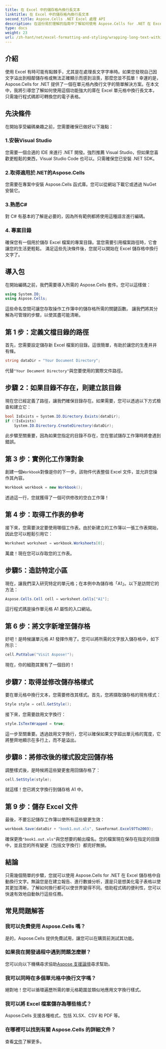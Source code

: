 ```yaml
---
title: 在 Excel 中的儲存格內換行長文本
linktitle: 在 Excel 中的儲存格內換行長文本
second_title: Aspose.Cells .NET Excel 處理 API
description: 在這份易於理解的指南中了解如何使用 Aspose.Cells for .NET 在 Excel 儲存格中換行長文字。輕鬆轉換您的電子表格。
type: docs
weight: 23
url: /zh-hant/net/excel-formatting-and-styling/wrapping-long-text-within-cells/
---
```

## 介紹
使用 Excel 有時可能有點棘手，尤其是在處理長文字字串時。如果您發現自己因文字溢出到相鄰儲存格或無法正確顯示而感到沮喪，那麼您並不孤單！幸運的是，Aspose.Cells for .NET 提供了一個在單元格內換行文字的簡單解決方案。在本文中，我將引導您了解如何使用這個功能強大的庫在 Excel 單元格中換行長文本，只需幾行程式碼即可轉換您的電子表格。 
## 先決條件
在開始享受編碼樂趣之前，您需要確保已做好以下幾點：
### 1.安裝Visual Studio
您需要一個合適的 IDE 來進行 .NET 開發。強烈推薦 Visual Studio，但如果您喜歡更輕鬆的東西，Visual Studio Code 也可以。只需確保您已安裝 .NET SDK。
### 2.取得適用於.NET的Aspose.Cells
您需要在專案中安裝 Aspose.Cells 函式庫。您可以從網站下載它或透過 NuGet 安裝它。
### 3.熟悉C#
對 C# 有基本的了解是必要的，因為所有範例都將使用這種語言進行編碼。
### 4. 專案目錄
確保您有一個用於儲存 Excel 檔案的專案目錄。當您需要引用檔案路徑時，它會讓您的生活更輕鬆。
滿足這些先決條件後，您就可以開始在 Excel 儲存格中換行文字了。
## 導入包
在開始編碼之前，我們需要導入所需的 Aspose.Cells 套件。您可以這樣做：
```csharp
using System.IO;
using Aspose.Cells;
```
這些命名空間可讓您存取操作工作簿中的儲存格所需的關鍵函數。
讓我們將其分解為可管理的步驟，以使其盡可能清晰。
## 第 1 步：定義文檔目錄的路徑
首先，您需要設定儲存新 Excel 檔案的目錄。這很簡單，有助於讓您的生產井井有條。
```csharp
string dataDir = "Your Document Directory";
```
代替`"Your Document Directory"`與您要使用的實際文件路徑。
## 步驟 2：如果目錄不存在，則建立該目錄
現在您已經定義了路徑，讓我們確保目錄存在。如果需要，您可以透過以下方式檢查和建立它：
```csharp
bool IsExists = System.IO.Directory.Exists(dataDir);
if (!IsExists)
    System.IO.Directory.CreateDirectory(dataDir);
```
此步驟至關重要，因為如果您指定的目錄不存在，您在嘗試儲存工作簿時將會遇到錯誤。
## 第 3 步：實例化工作簿對象
創建一個`Workbook`對像是你的下一步。該物件代表整個 Excel 文件，並允許您操作其內容。
```csharp
Workbook workbook = new Workbook();
```
透過這一行，您就獲得了一個可供修改的空白工作簿！
## 第 4 步：取得工作表的參考
接下來，您需要決定要使用哪個工作表。由於新建立的工作簿以一張工作表開始，因此您可以輕鬆引用它：
```csharp
Worksheet worksheet = workbook.Worksheets[0];
```
萬歲！現在您可以存取您的工作表。
## 步驟5：造訪特定小區
現在，讓我們深入研究特定的單元格；在本例中為儲存格「A1」。以下是訪問它的方法：
```csharp
Aspose.Cells.Cell cell = worksheet.Cells["A1"];
```
這行程式碼是操作單元格 A1 屬性的入口網站。
## 第 6 步：將文字新增至儲存格
好吧！是時候讓單元格 A1 發揮作用了。您可以將所需的文字放入儲存格中，如下所示：
```csharp
cell.PutValue("Visit Aspose!");
```
現在，你的細胞其實有了一個目的！
## 步驟7：取得並修改儲存格樣式
要在單元格中換行文本，您需要修改其樣式。首先，您將擷取儲存格的現有樣式：
```csharp
Style style = cell.GetStyle();
```
接下來，您需要啟用文字換行：
```csharp
style.IsTextWrapped = true;
```
這一步至關重要。透過啟用文字換行，您可以確保如果文字超出單元格的寬度，它將整齊地顯示在多行上，而不是溢出。
## 步驟8：將修改後的樣式設定回儲存格
調整樣式後，是時候將這些變更套用回儲存格了：
```csharp
cell.SetStyle(style);
```
就這樣！您已將文字換行到儲存格 A1 中。
## 第 9 步：儲存 Excel 文件
最後，不要忘記儲存工作簿以使所有這些變更生效：
```csharp
workbook.Save(dataDir + "book1.out.xls", SaveFormat.Excel97To2003);
```
確保更換`"book1.out.xls"`與您想要的輸出檔名。您的檔案現在保存在指定的目錄中，並且您的所有變更（包括文字換行）都完好無損。
## 結論
只需幾個簡單的步驟，您就可以使用 Aspose.Cells for .NET 在 Excel 儲存格中自動換行文字。無論您是在建立報告、進行數據分析，還是只是想美化電子表格以使其更加清晰，了解如何換行都可以使世界變得不同。借助程式碼的便利性，您可以快速有效地自動執行這些任務。
## 常見問題解答
### 我可以免費使用 Aspose.Cells 嗎？  
是的，Aspose.Cells 提供免費試用，讓您可以在購買前測試其功能。
### 如果我在開發過程中遇到問題怎麼辦？  
您可以向以下機構尋求協助[Aspose 支援論壇](https://forum.aspose.com/c/cells/9)尋求幫助。
### 我可以同時在多個單元格中換行文字嗎？  
絕對地！您可以循環遍歷所需的單元格範圍並類似地應用文字換行樣式。
### 我可以將 Excel 檔案儲存為哪些格式？  
Aspose.Cells 支援各種格式，包括 XLSX、CSV 和 PDF 等。
### 在哪裡可以找到有關 Aspose.Cells 的詳細文件？  
查看[文件](https://reference.aspose.com/cells/net/)了解更多。